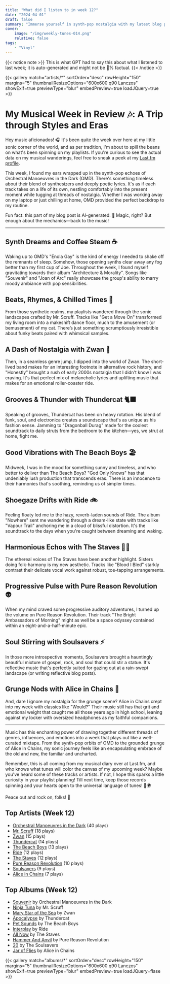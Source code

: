 ```yaml
---
title: "What did I listen to in week 12?"
date: "2024-04-01"
draft: false
summary: "Immerse yourself in synth-pop nostalgia with my latest blog post! This week, I've been entranced by the captivating melodies of Orchestral Manoeuvres in the Dark. LastFM confirms they're my top-played artist, echoing through my days with their distinctive electronic beats and emotive lyrics. Step into the OMD universe with me."
cover:
    image: "/img/weekly-tunes-014.png"
    relative: false
tags:
    - "Vinyl"
---
```


{{< notice note >}}
This is what GPT had to say this about what I listened to last week; it is auto-generated and might not be 💯% factual.
{{< /notice >}}

{{< gallery match="artists/*" sortOrder="desc" rowHeight="150" margins="5" thumbnailResizeOptions="600x600 q90 Lanczos" showExif=true previewType="blur" embedPreview=true loadJQuery=true >}}

# My Musical Week in Review 🎶: A Trip through Styles and Eras

Hey music aficionados! 🎧  It's been quite the week over here at my little sonic corner of the world, and as per tradition, I'm about to spill the beans on what's been spinning on my playlists. If you're curious to see the actual data on my musical wanderings, feel free to sneak a peek at my [Last.fm profile](https://www.last.fm/user/RussMckendrick).

This week, I found my ears wrapped up in the synth-pop echoes of Orchestral Manoeuvres in the Dark (OMD). There's something timeless about their blend of synthesizers and deeply poetic lyrics. It's as if each track takes on a life of its own, nestling comfortably into the present moment while tugging at threads of nostalgia. Whether I was working away on my laptop or just chilling at home, OMD provided the perfect backdrop to my routine.

Fun fact: this part of my blog post is AI-generated. 🤖 Magic, right? But enough about the mechanics—back to the music!

---

## Synth Dreams and Coffee Steam ☕

Waking up to OMD's "Enola Gay" is the kind of energy I needed to shake off the remnants of sleep. Somehow, those opening synths clear away any fog better than my first cup of Joe. Throughout the week, I found myself gravitating towards their album "Architecture & Morality". Songs like "Souvenir" and "Joan of Arc" really showcase the group's ability to marry moody ambiance with pop sensibilities. 

## Beats, Rhymes, & Chilled Times 🍃

From those synthetic realms, my playlists wandered through the sonic landscapes crafted by Mr. Scruff. Tracks like "Get a Move On" transformed my living room into a makeshift dance floor, much to the amusement (or bemusement) of my cat. There’s just something scrumptiously irresistible about funky beats paired with whimsical samples. 

## A Dash of Nostalgia with Zwan 🌟

Then, in a seamless genre jump, I dipped into the world of Zwan. The short-lived band makes for an interesting footnote in alternative rock history, and "Honestly" brought a rush of early 2000s nostalgia that I didn't know I was craving. It's that perfect mix of melancholic lyrics and uplifting music that makes for an emotional roller-coaster ride.

## Grooves & Thunder with Thundercat 🐈‍⬛

Speaking of grooves, Thundercat has been on heavy rotation. His blend of funk, soul, and electronica creates a soundscape that's as unique as his fashion sense. Jamming to "Dragonball Durag" made for the coolest soundtrack to daily struts from the bedroom to the kitchen—yes, we strut at home, fight me.

## Good Vibrations with The Beach Boys 🏖️

Midweek, I was in the mood for something sunny and timeless, and who better to deliver than The Beach Boys? "God Only Knows" has that undeniably lush production that transcends eras. There is an innocence to their harmonies that's soothing, reminding us of simpler times.

## Shoegaze Drifts with Ride 🚲

Feeling floaty led me to the hazy, reverb-laden sounds of Ride. The album "Nowhere" sent me wandering through a dream-like state with tracks like "Vapour Trail" anchoring me in a cloud of blissful distortion. It's the soundtrack to the days when you're caught between dreaming and waking.

## Harmonious Echos with The Staves 👭👭

The ethereal voices of The Staves have been another highlight. Sisters doing folk-harmony is my new aesthetic. Tracks like "Blood I Bled" starkly contrast their delicate vocal work against robust, toe-tapping arrangements.

## Progressive Pulse with Pure Reason Revolution 👽

When my mind craved some progressive auditory adventures, I turned up the volume on Pure Reason Revolution. Their track "The Bright Ambassadors of Morning" might as well be a space odyssey contained within an eight-and-a-half-minute epic.

## Soul Stirring with Soulsavers ⚡

In those more introspective moments, Soulsavers brought a hauntingly beautiful mixture of gospel, rock, and soul that could stir a statue. It's reflective music that's perfectly suited for gazing out at a rain-swept landscape (or writing reflective blog posts).

## Grunge Nods with Alice in Chains 🤘

And, dare I ignore my nostalgia for the grunge scene? Alice in Chains crept into my week with classics like "Would?" Their music still has that grit and emotional weight that caught me all those years ago in high school, leaning against my locker with oversized headphones as my faithful companions.

---

Music has this enchanting power of drawing together different threads of genres, influences, and emotions into a week that plays out like a well-curated mixtape. From the synth-pop orbits of OMD to the grounded grunge of Alice in Chains, my sonic journey feels like an encapsulating embrace of the old and new, the familiar and uncharted. 

Remember, this is all coming from my musical diary over at Last.fm, and who knows what tunes will color the canvas of my upcoming week? Maybe you've heard some of these tracks or artists. If not, I hope this sparks a little curiosity in your playlist planning! Till next time, keep those records spinning and your hearts open to the universal language of tunes! 🎵🌍

Peace out and rock on, folks! 🤟

## Top Artists (Week 12)

- [Orchestral Manoeuvres in the Dark](https://www.mckendrick.rocks/artist/orchestral-manoeuvres-in-the-dark/) (40 plays)
- [Mr. Scruff](https://www.mckendrick.rocks/artist/mr.-scruff/) (18 plays)
- [Zwan](https://www.mckendrick.rocks/artist/zwan/) (15 plays)
- [Thundercat](https://www.mckendrick.rocks/artist/thundercat/) (14 plays)
- [The Beach Boys](https://www.mckendrick.rocks/artist/the-beach-boys/) (13 plays)
- [Ride](https://www.mckendrick.rocks/artist/ride/) (12 plays)
- [The Staves](https://www.mckendrick.rocks/artist/the-staves/) (12 plays)
- [Pure Reason Revolution](https://www.mckendrick.rocks/artist/pure-reason-revolution/) (10 plays)
- [Soulsavers](https://www.mckendrick.rocks/artist/the-soulsavers/) (9 plays)
- [Alice in Chains](https://www.mckendrick.rocks/artist/alice-in-chains/) (7 plays)


## Top Albums (Week 12)

- [Souvenir](https://www.mckendrick.rocks/albums/souvenir-14216215/) by Orchestral Manoeuvres in the Dark
- [Ninja Tuna](https://www.mckendrick.rocks/albums/ninja-tuna-30208622/) by Mr. Scruff
- [Mary Star of the Sea](https://www.mckendrick.rocks/albums/mary-star-of-the-sea-892155/) by Zwan
- [Apocalypse](https://www.mckendrick.rocks/albums/apocalypse-30091313/) by Thundercat
- [Pet Sounds](https://www.mckendrick.rocks/albums/pet-sounds-1567306/) by The Beach Boys
- [Interplay](https://www.mckendrick.rocks/albums/interplay-30233693/) by Ride
- [All Now](https://www.mckendrick.rocks/albums/all-now-30163826/) by The Staves
- [Hammer And Anvil](https://www.mckendrick.rocks/albums/hammer-and-anvil-24455267/) by Pure Reason Revolution
- [20](https://www.mckendrick.rocks/albums/20-30222686/) by The Soulsavers
- [Jar of Flies](https://www.mckendrick.rocks/albums/jar-of-flies-30170624/) by Alice in Chains


{{< gallery match="albums/*" sortOrder="desc" rowHeight="150" margins="5" thumbnailResizeOptions="600x600 q90 Lanczos" showExif=true previewType="blur" embedPreview=true loadJQuery=flase >}}